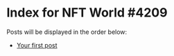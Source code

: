 # Index for NFT World #4209
Posts will be displayed in the order below:

- [Your first post](./001-first.md)

